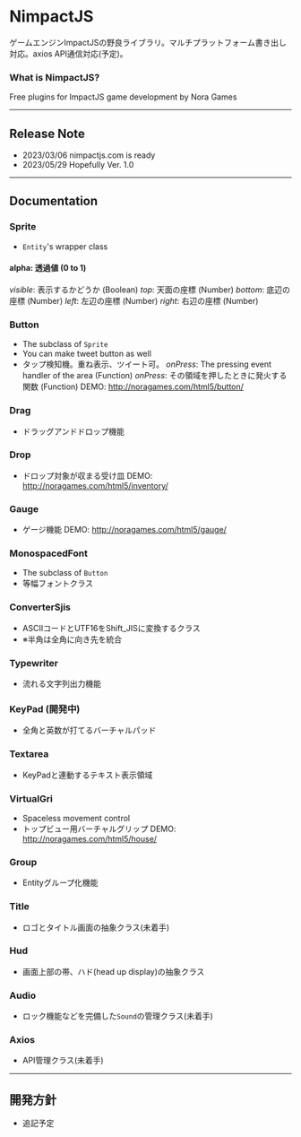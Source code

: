 # NimpactJS

ゲームエンジンImpactJSの野良ライブラリ。マルチプラットフォーム書き出し対応。axios API通信対応(予定)。

### What is NimpactJS?

Free plugins for ImpactJS game development by Nora Games

---

## Release Note
- 2023/03/06 nimpactjs.com is ready
- 2023/05/29 Hopefully Ver. 1.0

---

## Documentation


### Sprite
- `Entity`'s wrapper class
#### alpha: 透過値 (0 to 1)
*visible*: 表示するかどうか (Boolean)
*top*: 天面の座標 (Number)
*bottom*: 底辺の座標 (Number)
*left*: 左辺の座標 (Number)
*right*: 右辺の座標 (Number)

### Button
- The subclass of `Sprite`
- You can make tweet button as well
- タップ検知機。重ね表示、ツイート可。
*onPress*: The pressing event handler of the area (Function)
*onPress*: その領域を押したときに発火する関数 (Function)
DEMO: http://noragames.com/html5/button/

### Drag
- ドラッグアンドドロップ機能

### Drop
- ドロップ対象が収まる受け皿
DEMO: http://noragames.com/html5/inventory/

### Gauge
- ゲージ機能
DEMO: http://noragames.com/html5/gauge/

### MonospacedFont
- The subclass of `Button`
- 等幅フォントクラス

### ConverterSjis
- ASCIIコードとUTF16をShift_JISに変換するクラス
- ※半角は全角に向き先を統合

### Typewriter
- 流れる文字列出力機能

### KeyPad (開発中)
- 全角と英数が打てるバーチャルパッド

### Textarea
- KeyPadと連動するテキスト表示領域

### VirtualGri
- Spaceless movement control
- トップビュー用バーチャルグリップ
DEMO: http://noragames.com/html5/house/

### Group
- Entityグループ化機能

### Title
- ロゴとタイトル画面の抽象クラス(未着手)

### Hud
- 画面上部の帯、ハド(head up display)の抽象クラス

### Audio
- ロック機能などを完備した`Sound`の管理クラス(未着手)

### Axios
- API管理クラス(未着手)
 
---

## 開発方針
- 追記予定

